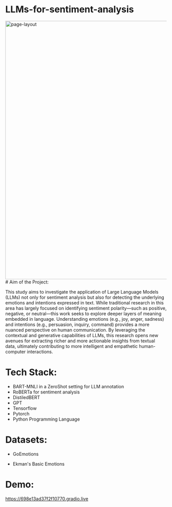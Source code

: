 # LLMs-for-sentiment-analysis
<img width="1186" height="808" alt="page-layout" src="https://github.com/user-attachments/assets/de4fcff9-a483-4938-b658-ff63165ee039" />
# Aim of the Project: 

This study aims to investigate the application of Large Language Models (LLMs) not only for sentiment analysis but also for detecting the underlying emotions and intentions expressed in text. While traditional research in this area has largely focused on identifying sentiment polarity—such as positive, negative, or neutral—this work seeks to explore deeper layers of meaning embedded in language. Understanding emotions (e.g., joy, anger, sadness) and intentions (e.g., persuasion, inquiry, command) provides a more nuanced perspective on human communication. By leveraging the contextual and generative capabilities of LLMs, this research opens new avenues for extracting richer and more actionable insights from textual data, ultimately contributing to more intelligent and empathetic human-computer interactions.

# Tech Stack:
* BART-MNLI in a ZeroShot setting for LLM annotation
* RoBERTa for sentiment analysis
* DistiledBERT
* GPT
* Tensorflow
* Pytorch
* Python Programming Language

# Datasets:
* GoEmotions

* Ekman's Basic Emotions

# Demo: 
https://698e13ad37f2f10770.gradio.live
